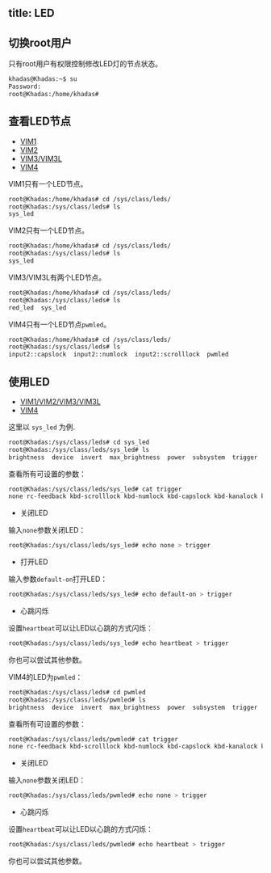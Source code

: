 title: LED
---

## 切换root用户

只有root用户有权限控制修改LED灯的节点状态。

```bash
khadas@Khadas:~$ su
Password:
root@Khadas:/home/khadas#
```

## 查看LED节点

<ul class="nav nav-tabs" id="myTab" role="tablist">
  <li class="nav-item" role="presentation">
    <a class="nav-link active" id="home-tab" data-toggle="tab" href="#vim1-node" role="tab" aria-controls="vim1" aria-selected="true">VIM1</a>
  </li>
  <li class="nav-item" role="presentation">
    <a class="nav-link" id="profile-tab" data-toggle="tab" href="#vim2-node" role="tab" aria-controls="vim2" aria-selected="false">VIM2</a>
  </li>
  <li class="nav-item" role="presentation">
    <a class="nav-link" id="contact-tab" data-toggle="tab" href="#vim3-node" role="tab" aria-controls="vim3" aria-selected="false">VIM3/VIM3L</a>
  </li>
  <li class="nav-item" role="presentation">
    <a class="nav-link" id="contact-tab" data-toggle="tab" href="#vim4-node" role="tab" aria-controls="vim4" aria-selected="false">VIM4</a>
  </li>
</ul>
<div class="tab-content" id="myTabContent">
  <div class="tab-pane fade show active" id="vim1-node" role="tabpanel" aria-labelledby="vim1-tab">

  VIM1只有一个LED节点。

  ```bash
  root@Khadas:/home/khadas# cd /sys/class/leds/
  root@Khadas:/sys/class/leds# ls
  sys_led
  ```
  </div>
  <div class="tab-pane fade" id="vim2-node" role="tabpanel" aria-labelledby="vim2-tab">
  
  VIM2只有一个LED节点。

  ```bash
  root@Khadas:/home/khadas# cd /sys/class/leds/
  root@Khadas:/sys/class/leds# ls
  sys_led
  ```
  </div>
  <div class="tab-pane fade" id="vim3-node" role="tabpanel" aria-labelledby="vim3-tab">

  VIM3/VIM3L有两个LED节点。

  ```bash
  root@Khadas:/home/khadas# cd /sys/class/leds/
  root@Khadas:/sys/class/leds# ls
  red_led  sys_led
  ```
  </div>
  <div class="tab-pane fade" id="vim4-node" role="tabpanel" aria-labelledby="vim4-tab">
  
  VIM4只有一个LED节点`pwmled`。

  ```bash
  root@Khadas:/home/khadas# cd /sys/class/leds/
  root@Khadas:/sys/class/leds# ls
  input2::capslock  input2::numlock  input2::scrolllock  pwmled
  ```
  </div>
</div>

## 使用LED

<ul class="nav nav-tabs" id="myTab" role="tablist">
  <li class="nav-item" role="presentation">
    <a class="nav-link active" id="home-tab" data-toggle="tab" href="#vim1" role="tab" aria-controls="vim1" aria-selected="true">VIM1/VIM2/VIM3/VIM3L</a>
  </li>
  <li class="nav-item" role="presentation">
    <a class="nav-link" id="contact-tab" data-toggle="tab" href="#vim4" role="tab" aria-controls="vim4" aria-selected="false">VIM4</a>
  </li>
</ul>
<div class="tab-content" id="myTabContent">
  <div class="tab-pane fade show active" id="vim1" role="tabpanel" aria-labelledby="vim1-tab">

这里以 `sys_led` 为例.

```bash
root@Khadas:/sys/class/leds# cd sys_led
root@Khadas:/sys/class/leds/sys_led# ls
brightness  device  invert  max_brightness  power  subsystem  trigger  uevent
```

查看所有可设置的参数：

```bash
root@Khadas:/sys/class/leds/sys_led# cat trigger
none rc-feedback kbd-scrolllock kbd-numlock kbd-capslock kbd-kanalock kbd-shiftlock kbd-altgrlock kbd-ctrllock kbd-altlock kbd-shiftllock kbd-shiftrlock kbd-ctrlllock kbd-ctrlrlock timer oneshot [heartbeat] backlight gpio cpu0 cpu1 cpu2 cpu3 cpu4 cpu5 default-on transient panic rc_feedback emmc sd sdio rfkill0 rfkill1 rfkill2 rfkill3
```

* 关闭LED

输入`none`参数关闭LED：

```bash
root@Khadas:/sys/class/leds/sys_led# echo none > trigger
```
* 打开LED

输入参数`default-on`打开LED：

```bash
root@Khadas:/sys/class/leds/sys_led# echo default-on > trigger
```

* 心跳闪烁

设置`heartbeat`可以让LED以心跳的方式闪烁：

```bash
root@Khadas:/sys/class/leds/sys_led# echo heartbeat > trigger
```

你也可以尝试其他参数。 </div>

  <div class="tab-pane fade show active" id="vim4" role="tabpanel" aria-labelledby="vim4-tab">

  VIM4的LED为`pwmled`：

```bash
root@Khadas:/sys/class/leds# cd pwmled
root@Khadas:/sys/class/leds/pwmled# ls
brightness  device  invert  max_brightness  power  subsystem  trigger  uevent
```

查看所有可设置的参数：

```bash
root@Khadas:/sys/class/leds/pwmled# cat trigger
none rc-feedback kbd-scrolllock kbd-numlock kbd-capslock kbd-kanalock kbd-shiftlock kbd-altgrlock kbd-ctrllock kbd-altlock kbd-shiftllock kbd-shiftrlock kbd-ctrlllock kbd-ctrlrlock timer oneshot [heartbeat] backlight gpio cpu0 cpu1 cpu2 cpu3 cpu4 cpu5 default-on transient panic rc_feedback emmc sd sdio rfkill0 rfkill1 rfkill2 rfkill3
```

* 关闭LED

输入`none`参数关闭LED：

```bash
root@Khadas:/sys/class/leds/pwmled# echo none > trigger
```

* 心跳闪烁

设置`heartbeat`可以让LED以心跳的方式闪烁：

```bash
root@Khadas:/sys/class/leds/pwmled# echo heartbeat > trigger
```

你也可以尝试其他参数。</div>
</div>
